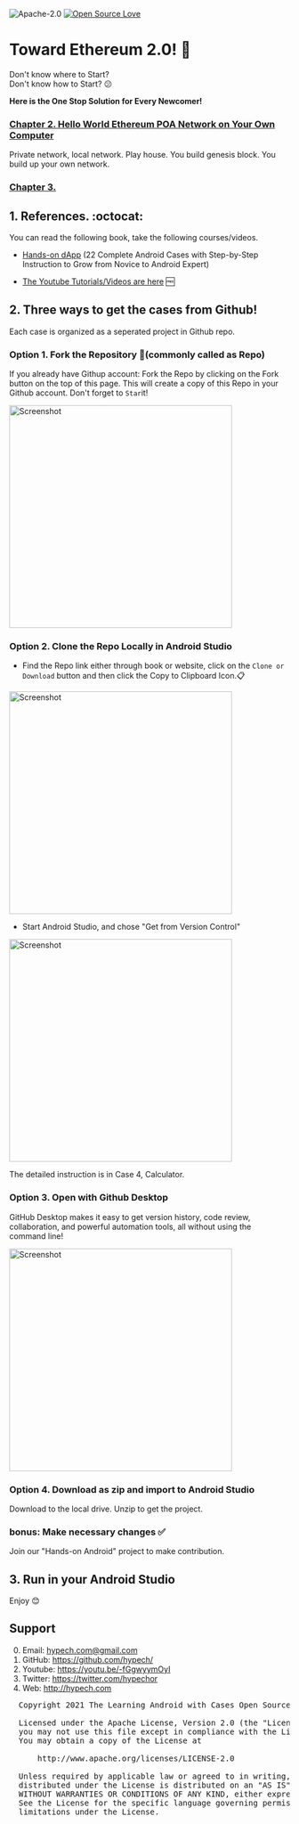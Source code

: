 ![Apache-2.0](https://img.shields.io/badge/license-Apache-blue)  [![Open Source Love](https://badges.frapsoft.com/os/v1/open-source.png?v=103)](https://github.com/ellerbrock/open-source-badges/)

# Toward Ethereum 2.0! :tada:

Don't know where to Start?  
Don't know how to Start? :confused:  

**Here is the One Stop Solution for Every Newcomer!**

### [Chapter 2. Hello World Ethereum POA Network on Your Own Computer](https://youtu.be/-fGgwyymOyI)
 Private network, local network. Play house. You build genesis block. You build up your own network. 

### [Chapter 3. ](http://ibm.com)

## 1. References. :octocat:

You can read the following book, take the following courses/videos.
* [Hands-on dApp](https://www.amazon.com/gp/product/B096TL8VMP) (22 Complete Android Cases with Step-by-Step Instruction to Grow from Novice to Android Expert)

* [The Youtube Tutorials/Videos are here](https://youtu.be/-fGgwyymOyI) :free:

## 2. **Three ways** to get the cases from Github!

Each case is organized as a seperated project in Github repo. 

### Option 1. Fork the Repository :fork_and_knife:(commonly called as Repo)
If you already have Githup account: Fork the Repo by clicking on the Fork button on the top of this page. This will create a copy of this Repo in your Github account.
Don't forget to `Star`it!

<img src="fork.png" height="400" alt="Screenshot"/> 


### Option 2. Clone the Repo Locally in Android Studio

* Find the Repo link either through book or website, click on the `Clone or Download` button and then click the Copy to Clipboard Icon.:clipboard:

<img src="git.png" height="400" alt="Screenshot"/> 

* Start Android Studio, and chose "Get from Version Control"

<img src="git2.png" height="400" alt="Screenshot"/> 

The detailed instruction is in Case 4, Calculator.

### Option 3. Open with Github Desktop
GitHub Desktop makes it easy to get version history, code review, collaboration, and powerful automation tools, all without using the command line!

<img src="githubdesktop.png" height="400" alt="Screenshot"/> 

### Option 4. Download as zip and import to Android Studio
Download to the local drive. Unzip to get the project. 

### bonus: Make necessary changes :white_check_mark:
Join our "Hands-on Android" project to make contribution. 

## 3. Run in your Android Studio

Enjoy :blush:

Support
-------
0. Email: hypech.com@gmail.com
1. GitHub: https://github.com/hypech/
2. Youtube: https://youtu.be/-fGgwyymOyI
3. Twitter: https://twitter.com/hypechor
4. Web: http://hypech.com

 <pre>
  Copyright 2021 The Learning Android with Cases Open Source Project

  Licensed under the Apache License, Version 2.0 (the "License");
  you may not use this file except in compliance with the License.
  You may obtain a copy of the License at

      http://www.apache.org/licenses/LICENSE-2.0

  Unless required by applicable law or agreed to in writing, software
  distributed under the License is distributed on an "AS IS" BASIS,
  WITHOUT WARRANTIES OR CONDITIONS OF ANY KIND, either express or implied.
  See the License for the specific language governing permissions and
  limitations under the License.
  
</pre>

